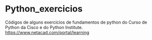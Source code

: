 # Python_exercicios
Códigos de alguns exercícios de fundamentos de python do Curso de Python da Cisco e do Python Institute.
https://www.netacad.com/portal/learning
